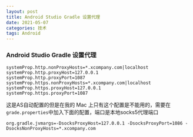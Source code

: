```yaml
---
layout: post
title: Android Studio Gradle 设置代理
date: 2021-05-07
categories: 技术
tags: Android
---
```


### Android Studio Gradle 设置代理

~~~properties
systemProp.http.nonProxyHosts=*.xcompany.com|localhost
systemProp.http.proxyHost=127.0.0.1
systemProp.http.proxyPort=1087
systemProp.https.nonProxyHosts=*.xcompany.com|localhost
systemProp.https.proxyHost=127.0.0.1
systemProp.https.proxyPort=1087
~~~

这是AS自动配置的但是在我的 Mac 上只有这个配置是不能用的，需要在`grade.properties`中加入下面的配置，端口是本地socks5代理端口

~~~properties
org.gradle.jvmargs=-DsocksProxyHost=127.0.0.1 -DsocksProxyPort=1086 -DsocksNonProxyHosts=*.xcompany.com
~~~



